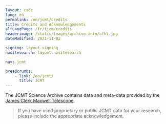 ```yaml
---
layout: cadc
lang: en
permalink: /en/jcmt/credits
title: Credits and Acknowledgements
altLangPage: /fr/tjcm/credits
headerimage: /static/images/archive-info/cfht.jpg
dateModified: 2021-11-02

signing: layout.signing
nositesearch: layout.nositesearch

nav: jcmt

breadcrumbs:
    - link: /en/jcmt/
      title: JCMT
---
```


<div class="about_text">
<p>
  The JCMT Science Archive contains data and meta-data provided by the
  <a rel="external" href="http://www.jach.hawaii.edu/JCMT/" class="ui-link">James Clerk Maxwell Telescope</a>.
</p>

<blockquote>
  If you have used proprietary or public JCMT data for your research, please
  include the appropriate acknowledgement.
</blockquote>
</div>